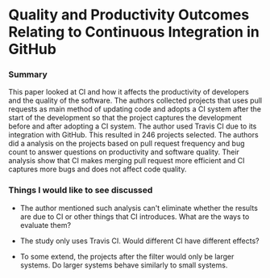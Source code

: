 # Quality and Productivity Outcomes Relating to Continuous Integration in GitHub

### Summary

This paper looked at CI and how it affects the productivity of developers and the quality of the software. The authors collected projects that uses pull requests as main method of updating code and adopts a CI system after the start of the development so that the project captures the development before and after adopting a CI system. The author used Travis CI due to its integration with GitHub. This resulted in 246 projects selected. The authors did a analysis on the projects based on pull request frequency and bug count to answer questions on productivity and software quality. Their analysis show that CI makes merging pull request more efficient and CI captures more bugs and does not affect code quality.

### Things I would like to see discussed

- The author mentioned such analysis can't eliminate whether the results are due to CI or other things that CI introduces. What are the ways to evaluate them?

- The study only uses Travis CI. Would different CI have different effects?

- To some extend, the projects after the filter would only be larger systems. Do larger systems behave similarly to small systems.
